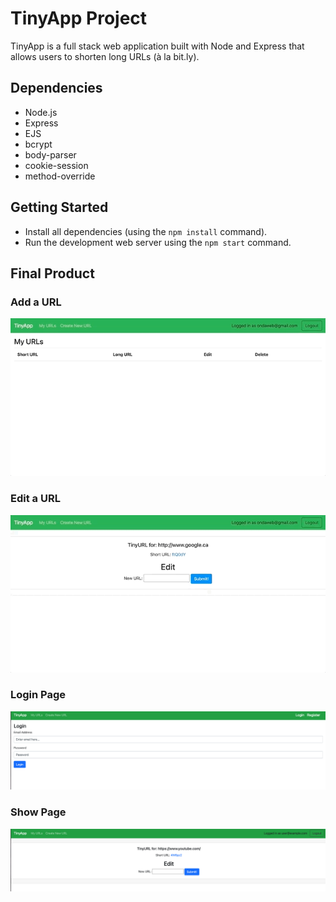 # TinyApp Project

TinyApp is a full stack web application built with Node and Express that allows users to shorten long URLs (à la bit.ly).

## Dependencies

- Node.js
- Express
- EJS
- bcrypt
- body-parser
- cookie-session
- method-override

## Getting Started

- Install all dependencies (using the `npm install` command).
- Run the development web server using the `npm start` command.


## Final Product

### Add a URL
!["Add New URL Page"](https://github.com/elim04/tinyapp/blob/master/docs/new_url.gif)

### Edit a URL
!["Edit url"](https://github.com/elim04/tinyapp/blob/master/docs/edit_url.gif)

### Login Page 
!["Screenshot of Login Page"](https://github.com/elim04/tinyapp/blob/master/docs/login_page.png)

### Show Page
!["Screenshot of Show Page"](https://github.com/elim04/tinyapp/blob/master/docs/url_show_page.png)


